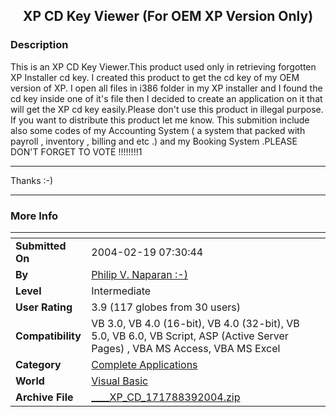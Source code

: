 ﻿<div align="center">

## XP CD Key Viewer \(For OEM XP Version Only\)


</div>

### Description

This is an XP CD Key Viewer.This product used only in retrieving forgotten XP Installer cd key. I created this product to get the cd key of my OEM version of XP. I open all files in i386 folder in my XP installer and I found the cd key inside one of it's file then I decided to create an application on it that will get the XP cd key easily.Please don't use this product in illegal purpose. If you want to distribute this product let me know. This submition include also some codes of my Accounting System ( a system that packed with payroll , inventory , billing and etc .) and my Booking System .PLEASE DON'T FORGET TO VOTE !!!!!!!!1 

----

Thanks :-) 

----


 
### More Info
 


<span>             |<span>
---                |---
**Submitted On**   |2004-02-19 07:30:44
**By**             |[Philip  V\. Naparan :\-\)](https://github.com/Planet-Source-Code/PSCIndex/blob/master/ByAuthor/philip-v-naparan.md)
**Level**          |Intermediate
**User Rating**    |3.9 (117 globes from 30 users)
**Compatibility**  |VB 3\.0, VB 4\.0 \(16\-bit\), VB 4\.0 \(32\-bit\), VB 5\.0, VB 6\.0, VB Script, ASP \(Active Server Pages\) , VBA MS Access, VBA MS Excel
**Category**       |[Complete Applications](https://github.com/Planet-Source-Code/PSCIndex/blob/master/ByCategory/complete-applications__1-27.md)
**World**          |[Visual Basic](https://github.com/Planet-Source-Code/PSCIndex/blob/master/ByWorld/visual-basic.md)
**Archive File**   |[\_\_\_\_XP\_CD\_171788392004\.zip](https://github.com/Planet-Source-Code/philip-v-naparan-xp-cd-key-viewer-for-oem-xp-version-only__1-52237/archive/master.zip)








